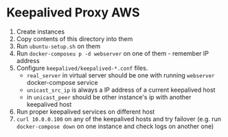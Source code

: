 # Keepalived Proxy AWS

1. Create instances
2. Copy contents of this directory into them
3. Run `ubuntu-setup.sh` on them
4. Run `docker-composeu p -d webserver` on one of them - remember IP address
5. Configure `keepalived/keepalived-*.conf` files.
    * `real_server` in virtual server should be one with running `webserver` docker-compose service
    * `unicast_src_ip` is always a IP address of a current keepalived host
    * in `unicast_peer` should be other instance's ip with another keepalived host
6. Run proper keepalived services on different host
7. `curl 10.0.0.100` on any of the keepalived hosts and try failover (e.g. run `docker-compose down` on one instance and check logs on another one)
